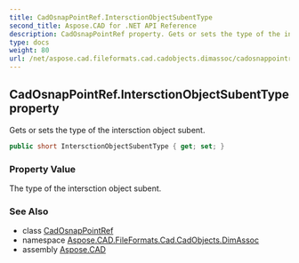 ```yaml
---
title: CadOsnapPointRef.IntersctionObjectSubentType
second_title: Aspose.CAD for .NET API Reference
description: CadOsnapPointRef property. Gets or sets the type of the intersction object subent
type: docs
weight: 80
url: /net/aspose.cad.fileformats.cad.cadobjects.dimassoc/cadosnappointref/intersctionobjectsubenttype/
---
```

## CadOsnapPointRef.IntersctionObjectSubentType property

Gets or sets the type of the intersction object subent.

```csharp
public short IntersctionObjectSubentType { get; set; }
```

### Property Value

The type of the intersction object subent.

### See Also

* class [CadOsnapPointRef](../)
* namespace [Aspose.CAD.FileFormats.Cad.CadObjects.DimAssoc](../../cadosnappointref/)
* assembly [Aspose.CAD](../../../)


